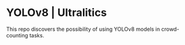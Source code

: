 # YOLOv8 | Ultralitics

This repo discovers the possibility of using YOLOv8 models in crowd-counting tasks.
